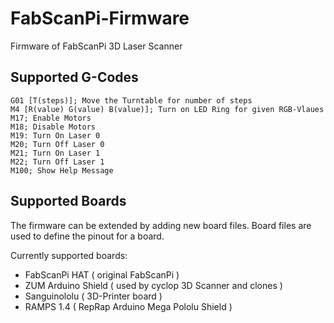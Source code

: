 # FabScanPi-Firmware
Firmware of FabScanPi 3D Laser Scanner

## Supported G-Codes

    G01 [T(steps)]; Move the Turntable for number of steps
    M4 [R(value) G(value) B(value)]; Turn on LED Ring for given RGB-Vlaues
    M17; Enable Motors
    M18; Disable Motors
    M19: Turn On Laser 0
    M20; Turn Off Laser 0
    M21; Turn On Laser 1
    M22; Turn Off Laser 1
    M100; Show Help Message
    
## Supported Boards

The firmware can be extended by adding new board files. 
Board files are used to define the pinout for a board. 

Currently supported boards: 

- FabScanPi HAT ( original FabScanPi )
- ZUM Arduino Shield ( used by cyclop 3D Scanner and clones )
- Sanguinololu ( 3D-Printer board )
- RAMPS 1.4 ( RepRap Arduino Mega Pololu Shield )
